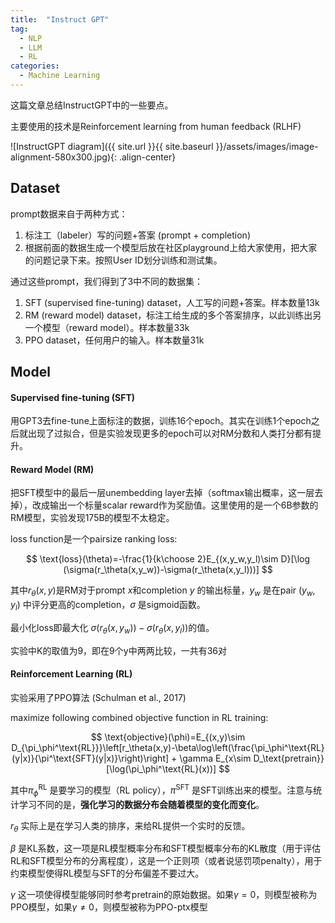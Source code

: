```yaml
---
title:  "Instruct GPT"
tag:
  - NLP
  - LLM
  - RL
categories:
  - Machine Learning
---
```


这篇文章总结InstructGPT中的一些要点。

主要使用的技术是Reinforcement learning from human feedback (RLHF)

![InstructGPT diagram]({{ site.url }}{{ site.baseurl }}/assets/images/image-alignment-580x300.jpg){: .align-center}

## Dataset

prompt数据来自于两种方式：

1. 标注工（labeler）写的问题+答案 (prompt + completion)
2. 根据前面的数据生成一个模型后放在社区playground上给大家使用，把大家的问题记录下来。按照User ID划分训练和测试集。

通过这些prompt，我们得到了3中不同的数据集：

1. SFT (supervised fine-tuning) dataset，人工写的问题+答案。样本数量13k
2. RM (reward model) dataset，标注工给生成的多个答案排序，以此训练出另一个模型（reward model）。样本数量33k
3. PPO dataset，任何用户的输入。样本数量31k

## Model

#### Supervised fine-tuning (SFT)

用GPT3去fine-tune上面标注的数据，训练16个epoch。其实在训练1个epoch之后就出现了过拟合，但是实验发现更多的epoch可以对RM分数和人类打分都有提升。

#### Reward Model (RM)

把SFT模型中的最后一层unembedding layer去掉（softmax输出概率，这一层去掉），改成输出一个标量scalar reward作为奖励值。这里使用的是一个6B参数的RM模型，实验发现175B的模型不太稳定。

loss function是一个pairsize ranking loss:

$$
\text{loss}(\theta)=-\frac{1}{k\choose 2}E_{(x,y_w,y_l)\sim D}[\log (\sigma(r_\theta(x,y_w))-\sigma(r_\theta(x,y_l)))]
$$

其中$r_\theta(x,y)$是RM对于prompt $x$和completion $y$ 的输出标量，$y_w$ 是在pair $(y_w, y_l)$ 中评分更高的completion，$\sigma$ 是sigmoid函数。

最小化loss即最大化 $\sigma(r_\theta(x,y_w))-\sigma(r_\theta(x,y_l))$的值。

实验中K的取值为9，即在9个y中两两比较，一共有36对

#### Reinforcement Learning (RL)

实验采用了PPO算法 (Schulman et al., 2017)

maximize following combined objective function in RL training:

$$
\text{objective}(\phi)=E_{(x,y)\sim D_{\pi_\phi^\text{RL}}}\left[r_\theta(x,y)-\beta\log\left(\frac{\pi_\phi^\text{RL}(y|x)}{\pi^\text{SFT}(y|x)}\right)\right] + \gamma E_{x\sim D_\text{pretrain}}[\log(\pi_\phi^\text{RL}(x))]
$$

其中$\pi_\phi^\text{RL}$ 是要学习的模型（RL policy），$\pi^\text{SFT}$ 是SFT训练出来的模型。注意与统计学习不同的是，**强化学习的数据分布会随着模型的变化而变化**。

$r_\theta$ 实际上是在学习人类的排序，来给RL提供一个实时的反馈。

$\beta$ 是KL系数，这一项是RL模型概率分布和SFT模型概率分布的KL散度（用于评估RL和SFT模型分布的分离程度），这是一个正则项（或者说惩罚项penalty），用于约束模型使得RL模型与SFT的分布偏差不要过大。

$\gamma$ 这一项使得模型能够同时参考pretrain的原始数据。如果$\gamma=0$，则模型被称为PPO模型，如果$\gamma\ne0$，则模型被称为PPO-ptx模型

